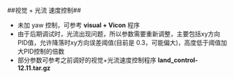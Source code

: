##视觉 + 光流 速度控制##

 - 未加 yaw 控制，可参考 **visual + Vicon** 程序   
 - 由于后期调试时，光流出现问题，所以参数需要重新调整，主要包括xy方向PID值，允许降落时xy方向误差阈值(目前是 0.3，可能偏大)，高度低于阈值加大PID控制的倍数 
 - 部分参数可参考之前调好的视觉+光流速度控制程序 **land_control-12.11.tar.gz**
